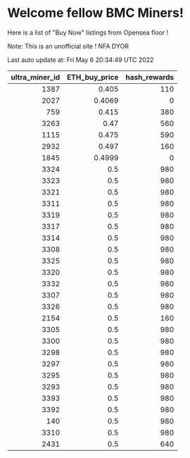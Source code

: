 # Welcome fellow BMC Miners!
Here is a list of "Buy Now" listings from Opensea floor !

Note: This is an unofficial site ! NFA DYOR


Last auto update at: Fri May  6 20:34:49 UTC 2022


|   ultra_miner_id |   ETH_buy_price |   hash_rewards |
|-----------------:|----------------:|---------------:|
|             1387 |          0.405  |            110 |
|             2027 |          0.4069 |              0 |
|              759 |          0.415  |            380 |
|             3263 |          0.47   |            560 |
|             1115 |          0.475  |            590 |
|             2932 |          0.497  |            160 |
|             1845 |          0.4999 |              0 |
|             3324 |          0.5    |            980 |
|             3323 |          0.5    |            980 |
|             3321 |          0.5    |            980 |
|             3311 |          0.5    |            980 |
|             3319 |          0.5    |            980 |
|             3317 |          0.5    |            980 |
|             3314 |          0.5    |            980 |
|             3308 |          0.5    |            980 |
|             3325 |          0.5    |            980 |
|             3320 |          0.5    |            980 |
|             3332 |          0.5    |            980 |
|             3307 |          0.5    |            980 |
|             3326 |          0.5    |            980 |
|             2154 |          0.5    |            160 |
|             3305 |          0.5    |            980 |
|             3300 |          0.5    |            980 |
|             3298 |          0.5    |            980 |
|             3297 |          0.5    |            980 |
|             3295 |          0.5    |            980 |
|             3293 |          0.5    |            980 |
|             3393 |          0.5    |            980 |
|             3392 |          0.5    |            980 |
|              140 |          0.5    |            980 |
|             3310 |          0.5    |            980 |
|             2431 |          0.5    |            640 |